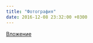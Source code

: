 ```yaml
---
title: "Фотография"
date: 2016-12-08 23:32:00 +0300
---
```



[Вложение](/assets/vk_photos/3/cx2KlBJpUq0.jpg)
